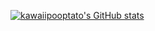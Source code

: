 [![kawaiipooptato's GitHub stats](https://github-readme-stats.vercel.app/api?username=kawaiipooptato)](https://github.com/kawaiipooptato/github-readme-stats)
